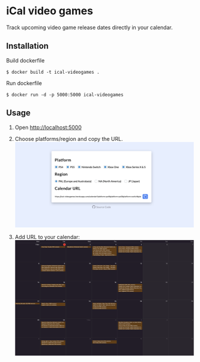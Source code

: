 # iCal video games
Track upcoming video game release dates directly in your calendar.

## Installation
Build dockerfile
```console
$ docker build -t ical-videogames .
```
Run dockerfile
```console
$ docker run -d -p 5000:5000 ical-videogames
```

## Usage

1. Open [http://localhost:5000](http://localhost:5000)

2. Choose platforms/region and copy the URL.
![Web platform](media/web.png)

3. Add URL to your calendar:
![Calendar](media/calendar.png)
